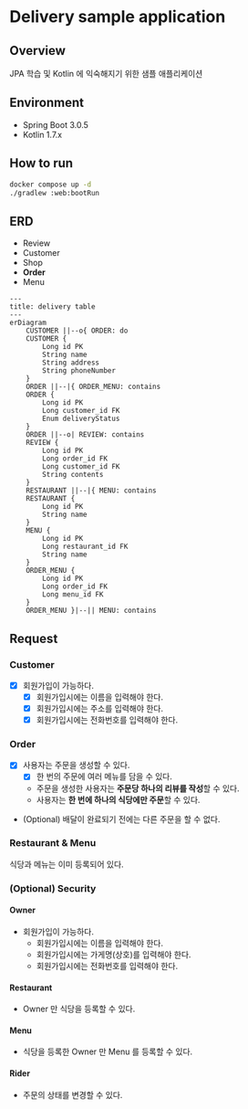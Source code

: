 # Delivery sample application

## Overview

JPA 학습 및 Kotlin 에 익숙해지기 위한 샘플 애플리케이션

## Environment

- Spring Boot 3.0.5
- Kotlin 1.7.x

## How to run

```bash
docker compose up -d
./gradlew :web:bootRun
```

## ERD

- Review
- Customer
- Shop
- **Order**
- Menu

```mermaid
---
title: delivery table
---
erDiagram
    CUSTOMER ||--o{ ORDER: do
    CUSTOMER {
        Long id PK
        String name
        String address
        String phoneNumber
    }
    ORDER ||--|{ ORDER_MENU: contains
    ORDER {
        Long id PK
        Long customer_id FK
        Enum deliveryStatus
    }
    ORDER ||--o| REVIEW: contains
    REVIEW {
        Long id PK
        Long order_id FK
        Long customer_id FK
        String contents
    }
    RESTAURANT ||--|{ MENU: contains
    RESTAURANT {
        Long id PK
        String name
    }
    MENU {
        Long id PK
        Long restaurant_id FK
        String name
    }
    ORDER_MENU {
        Long id PK
        Long order_id FK
        Long menu_id FK
    }
    ORDER_MENU }|--|| MENU: contains
```

## Request

### Customer

- [x] 회원가입이 가능하다.
    - [x] 회원가입시에는 이름을 입력해야 한다.
    - [x] 회원가입시에는 주소를 입력해야 한다.
    - [x] 회원가입시에는 전화번호를 입력해야 한다.

### Order

- [x] 사용자는 주문을 생성할 수 있다.
    - [x] 한 번의 주문에 여러 메뉴를 담을 수 있다.
    - 주문을 생성한 사용자는 **주문당 하나의 리뷰를 작성**할 수 있다.
    - 사용자는 **한 번에 하나의 식당에만 주문**할 수 있다.
- (Optional) 배달이 완료되기 전에는 다른 주문을 할 수 없다.

### Restaurant & Menu

식당과 메뉴는 이미 등록되어 있다.

### (Optional) Security

#### Owner

- 회원가입이 가능하다.
    - 회원가입시에는 이름을 입력해야 한다.
    - 회원가입시에는 가게명(상호)를 입력해야 한다.
    - 회원가입시에는 전화번호를 입력해야 한다.

#### Restaurant

- Owner 만 식당을 등록할 수 있다.

#### Menu

- 식당을 등록한 Owner 만 Menu 를 등록할 수 있다.

#### Rider

- 주문의 상태를 변경할 수 있다.

